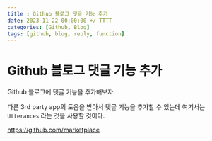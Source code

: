 ```yaml
---
title : Github 블로그 댓글 기능 추가
date: 2023-11-22 00:00:00 +/-TTTT
categories: [Github, Blog]
tags: [github, blog, reply, function]
---
```


# Github 블로그 댓글 기능 추가

Github 블로그에 댓글 기능을 추가해보자. 

다른 3rd party app의 도움을 받아서 댓글 기능을 추가할 수 있는데 여기서는 `Utterances` 라는 것을 사용할 것이다.

https://github.com/marketplace

